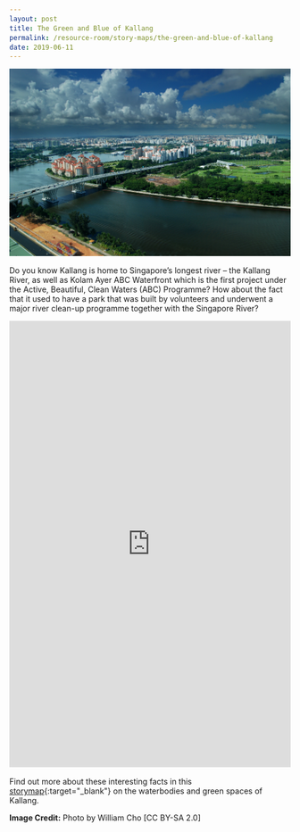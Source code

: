 ```yaml
---
layout: post
title: The Green and Blue of Kallang
permalink: /resource-room/story-maps/the-green-and-blue-of-kallang
date: 2019-06-11
---
```


![Banner for The Green and Blue of Kallang](/images/banner-green-and-blue-of-kallang.jpg)

Do you know Kallang is home to Singapore’s longest river – the Kallang River, as well as Kolam Ayer ABC Waterfront which is the first project under the Active, Beautiful, Clean Waters (ABC) Programme? How about the fact that it used to have a park that was built by volunteers and underwent a major river clean-up programme together with the Singapore River?

<iframe src="https://uploads.knightlab.com/storymapjs/04f5c05311b7e48aadefd0cdd269c308/kallang-water-bodies-parks-and-bridges/index.html" frameborder="0" width="100%" height="800"></iframe>

Find out more about these interesting facts in this [storymap](https://bit.ly/2Yu70aZ){:target="_blank"} on the waterbodies and green spaces of Kallang.

**Image Credit:** Photo by William Cho [CC BY-SA 2.0]